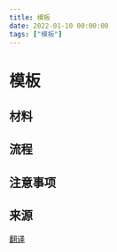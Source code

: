 ```yaml
---
title: 模板
date: 2022-01-10 00:00:00
tags: ["模板"]
---
```


# 模板

## 材料

## 流程

## 注意事项

## 来源

[翻译](https://zhuanlan.zhihu.com/p/26707565)
